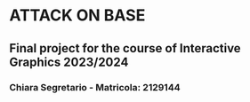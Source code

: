 # ATTACK ON BASE

## Final project for the course of Interactive Graphics 2023/2024

### Chiara Segretario - Matricola: 2129144
